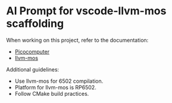 # AI Prompt for vscode-llvm-mos scaffolding

When working on this project, refer to the documentation:
- [Picocomputer](https://picocomputer.github.io)
- [llvm-mos](https://llvm-mos.org/)

Additional guidelines:
- Use llvm-mos for 6502 compilation.
- Platform for llvm-mos is RP6502.
- Follow CMake build practices.
